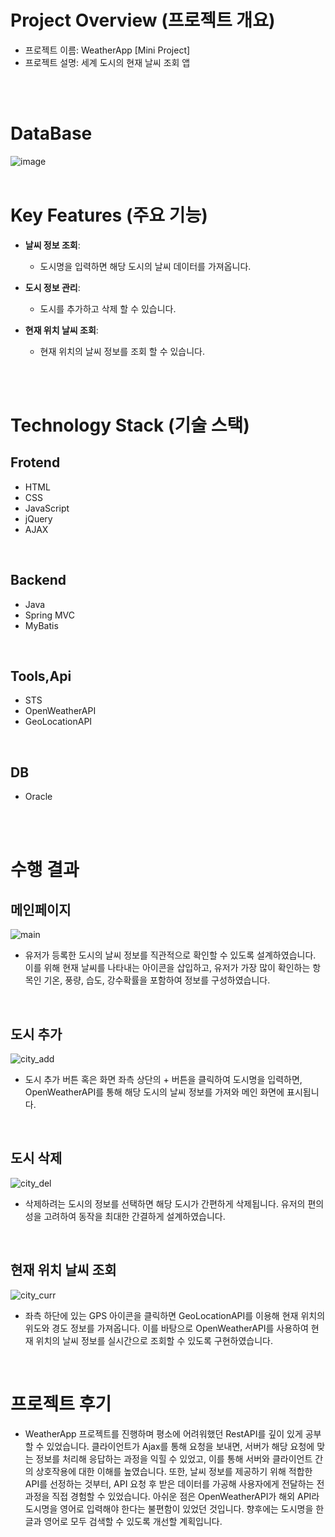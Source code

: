 # Project Overview (프로젝트 개요)
- 프로젝트 이름: WeatherApp [Mini Project]
- 프로젝트 설명: 세계 도시의 현재 날씨 조회 앱

<br/>
<br/>

# DataBase
![image](https://github.com/user-attachments/assets/789ba817-8b72-47a8-82d5-7463b8315ee1)
<br/>
<br/>

# Key Features (주요 기능)
- **날씨 정보 조회**:
  - 도시명을 입력하면 해당 도시의 날씨 데이터를 가져옵니다.

- **도시 정보 관리**:
  - 도시를 추가하고 삭제 할 수 있습니다.

- **현재 위치 날씨 조회**:
  - 현재 위치의 날씨 정보를 조회 할 수 있습니다.
<br/>
<br/>

# Technology Stack (기술 스택)
## Frotend
- HTML
- CSS
- JavaScript
- jQuery
- AJAX

<br/>

## Backend
- Java
- Spring MVC
- MyBatis

<br/>

## Tools,Api
- STS
- OpenWeatherAPI
- GeoLocationAPI

<br/>

## DB
- Oracle

<br/>
<br/>

# 수행 결과
## 메인페이지
![main](https://github.com/user-attachments/assets/375cff1b-ec11-48bb-a1ec-5f43acd7ff53)
- 유저가 등록한 도시의 날씨 정보를 직관적으로 확인할 수 있도록 설계하였습니다. 이를 위해 현재 날씨를 나타내는 아이콘을 삽입하고, 유저가 가장 많이 확인하는 항목인 기온, 풍량, 습도, 강수확률을 포함하여 정보를 구성하였습니다.
<br/>

## 도시 추가
![city_add](https://github.com/user-attachments/assets/52f10e43-6110-453b-8a8e-42577c56265a)
- 도시 추가 버튼 혹은 화면 좌측 상단의 + 버튼을 클릭하여 도시명을 입력하면, OpenWeatherAPI를 통해 해당 도시의 날씨 정보를 가져와 메인 화면에 표시됩니다.
<br/>

## 도시 삭제
![city_del](https://github.com/user-attachments/assets/32ec2e61-06ba-436e-89e2-a705f38b2900)
- 삭제하려는 도시의 정보를 선택하면 해당 도시가 간편하게 삭제됩니다. 유저의 편의성을 고려하여 동작을 최대한 간결하게 설계하였습니다.
<br/>

## 현재 위치 날씨 조회
![city_curr](https://github.com/user-attachments/assets/a6f634ba-ebd6-4aa6-85fa-34335fa7ee0d)
- 좌측 하단에 있는 GPS 아이콘을 클릭하면 GeoLocationAPI를 이용해 현재 위치의 위도와 경도 정보를 가져옵니다. 이를 바탕으로 OpenWeatherAPI를 사용하여 현재 위치의 날씨 정보를 실시간으로 조회할 수 있도록 구현하였습니다.
<br/>

# 프로젝트 후기
- WeatherApp 프로젝트를 진행하며 평소에 어려워했던 RestAPI를 깊이 있게 공부할 수 있었습니다. 클라이언트가 Ajax를 통해 요청을 보내면, 서버가 해당 요청에 맞는 정보를 처리해 응답하는 과정을 익힐 수 있었고, 이를 통해 서버와 클라이언트 간의 상호작용에 대한 이해를 높였습니다. 또한, 날씨 정보를 제공하기 위해 적합한 API를 선정하는 것부터, API 요청 후 받은 데이터를 가공해 사용자에게 전달하는 전 과정을 직접 경험할 수 있었습니다.
아쉬운 점은 OpenWeatherAPI가 해외 API라 도시명을 영어로 입력해야 한다는 불편함이 있었던 것입니다. 향후에는 도시명을 한글과 영어로 모두 검색할 수 있도록 개선할 계획입니다.




